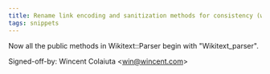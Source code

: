 ```yaml
---
title: Rename link encoding and sanitization methods for consistency (wikitext, 395d75a)
tags: snippets
---
```


Now all the public methods in Wikitext::Parser begin with "Wikitext\_parser".

Signed-off-by: Wincent Colaiuta &lt;win@wincent.com&gt;
